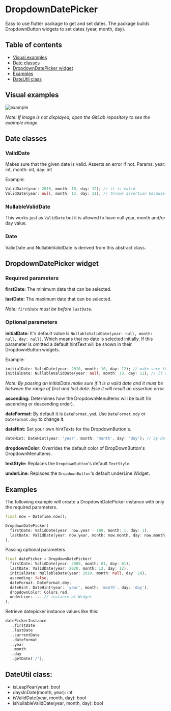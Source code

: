 # DropdownDatePicker

Easy to use flutter package to get and set dates. The package builds DropdownButton widgets to set dates (year, month, day).

## Table of contents
* [Visual examples](#visual-example)
* [Date classes](#date-classes)
* [DropdownDatePicker widget](#dropdownDatePicker-widget)
* [Examples](#examples)
* [DateUtil class](#dateutil-class)

## Visual examples

![example](/uploads/cfe5083085b930ee5356d30aae368fc5/examples.png)

*Note: If image is not displayed, open the GitLab repository to see the example image.*

## Date classes

### ValidDate

Makes sure that the given date is valid. Asserts an error if not.
Params: year: int, month: int, day: int

Example:

```dart
ValidDate(year: 2010, month: 10, day: 12); // it is valid
ValidDate(year: null, month: 13, day: 11); // throws assertion because of the null year, and invalid month value
```

### NullableValidDate

This works just as `ValidDate` but it is allowed to have null year, month and/or day value. 

### Date

ValidDate and NullableValidDate is derived from this abstract class.

## DropdownDatePicker widget

### Required parameters

**firstDate:** The minimum date that can be selected.

**lastDate:** The maximum date that can be selected.

*Note: `firstDate` must be before `lastDate`.*

### Optional parameters

**initialDate:** It's default value is `NullableValidDate(year: null, month: null, day: null)`.
Which means that no date is selected initially. If this parameter is omitted a default hintText will be shown in their DropdownButton widgets.

Example:

```dart
initialDate: ValidDate(year: 2010, month: 10, day: 12); // make sure the date is between firstDate and lastDate
initialDate: NullableValidDate(year: null, month: 13, day: 11); // it also can be a NullableValidDate
```

*Note: By passing an initialDate make sure if it is a valid date and it must be between the range of first and last date. Else it will result an assertion error.*

**ascending:** Determines how the DropdownMenuItems will be built (In ascending or descending order).

**dateFormat:** By default it is `DateFormat.ymd`. Use `DateFormat.mdy` or `DateFormat.dmy` to change it.

**dateHint:** Set your own hintTexts for the DropdownButton's.

```dart
dateHint: DateHint(year: 'year', month: 'month', day: 'day'); // by default params are: 'yyyy', 'mm', 'dd',
```

**dropdownColor:** Overrides the default color of DropDownButton's DropdownMenuItems.

**textStyle:** Replaces the `DropdownButton`'s default `TextStyle`.

**underLine:** Replaces the `DropdownButton`'s default underLine Widget.

## Examples

The following example will create a DropdownDatePicker instance with only the required parameters.

```dart
final now = DateTime.now();

DropdownDatePicker(
  firstDate: ValidDate(year: now.year - 100, month: 1, day: 1),
  lastDate: ValidDate(year: now.year, month: now.month, day: now.month),
),
```

Passing optional parameters.

```dart
final datePicker = DropdownDatePicker(
  firstDate: ValidDate(year: 2005, month: 01, day: 01),
  lastDate: ValidDate(year: 2020, month: 12, day: 12),
  initialDate: NullableDate(year: 2010, month: null, day: 24),
  ascending: false,
  dateFormat: DateFormat.dmy,
  dateHint: DateHint(year: 'year', month: 'month', day: 'day'),
  dropdownColor: Colors.red,
  underLine: ... // instance of Widget
),
```

Retrieve datepicker instance values like this:

```dart
datePickerInstance
  ..firstDate
  ..lastDate
  ..currentDate
  ..dateFormat
  ..year
  ..month
  ..day
  ..getDate('/');
```

## DateUtil class:

* isLeapYear(year): bool
* daysInDate(month, year): int
* isValidDate(year, month, day): bool
* isNullableValidDate(year, month, day): bool

